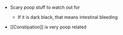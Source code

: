   * Scary poop stuff to watch out for

    * If it is dark black, that means intestinal bleeding

  * [[Constipation]] is very poop related 
